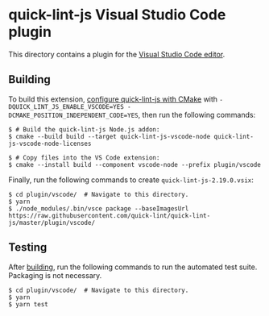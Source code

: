 # quick-lint-js Visual Studio Code plugin

This directory contains a plugin for the [Visual Studio Code
editor][VisualStudioCode].

## Building

To build this extension, [configure quick-lint-js with
CMake][build-quick-lint-js] with `-DQUICK_LINT_JS_ENABLE_VSCODE=YES
-DCMAKE_POSITION_INDEPENDENT_CODE=YES`, then run the following commands:

    $ # Build the quick-lint-js Node.js addon:
    $ cmake --build build --target quick-lint-js-vscode-node quick-lint-js-vscode-node-licenses

    $ # Copy files into the VS Code extension:
    $ cmake --install build --component vscode-node --prefix plugin/vscode

Finally, run the following commands to create `quick-lint-js-2.19.0.vsix`:

    $ cd plugin/vscode/  # Navigate to this directory.
    $ yarn
    $ ./node_modules/.bin/vsce package --baseImagesUrl https://raw.githubusercontent.com/quick-lint/quick-lint-js/master/plugin/vscode/

## Testing

After [building](#Building), run the following commands to run the automated
test suite. Packaging is not necessary.

    $ cd plugin/vscode/  # Navigate to this directory.
    $ yarn
    $ yarn test

[VisualStudioCode]: https://code.visualstudio.com/
[build-quick-lint-js]: https://quick-lint-js.com/contribute/build-from-source/
